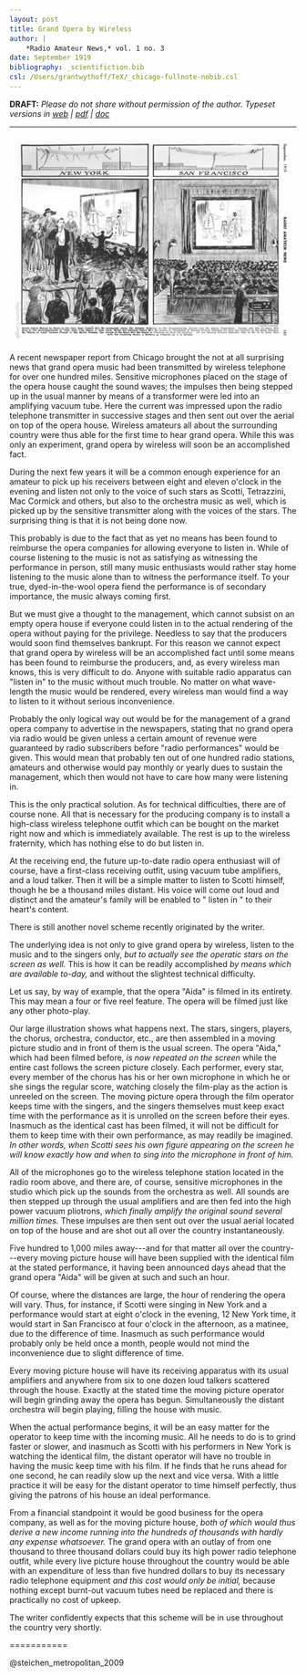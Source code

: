 ```yaml
---
layout: post
title: Grand Opera by Wireless
author: |
    *Radio Amateur News,* vol. 1 no. 3
date: September 1919
bibliography: _scientifiction.bib
csl: /Users/grantwythoff/TeX/_chicago-fullnote-nobib.csl
---
```


**DRAFT:** *Please do not share without permission of the author. Typeset versions in  [web](http://gernsback.wythoff.net/191909_government_radio_control.html) \| [pdf](https://github.com/gwijthoff/perversity_of_things/blob/gh-pages/typeset_drafts/191909_government_radio_control.pdf?raw=true) \| [doc](https://github.com/gwijthoff/perversity_of_things/blob/gh-pages/typeset_drafts/191909_government_radio_control.docx)*

* * * * * * * * 

![](images/opera_by_wireless.jpg)

A recent newspaper report from Chicago brought the not at all surprising news that grand opera music had been transmitted by wireless telephone for over one hundred miles. Sensitive microphones placed on the stage of the opera house caught the sound waves; the impulses then being stepped up in the usual manner by means of a transformer were led into an amplifying vacuum tube. Here the current was impressed upon the radio telephone transmitter in successive stages and then sent out over the aerial on top of the opera house. Wireless amateurs all about the surrounding country were thus able for the first time to hear grand opera. While this was only an experiment, grand opera by wireless will soon be an accomplished fact.

During the next few years it will be a common enough experience for an amateur to pick up his receivers between eight and eleven o'clock in the evening and listen not only to the voice of such stars as Scotti, Tetrazzini, Mac Cormick and others, but also to the orchestra music as well, which is picked up by the sensitive transmitter along with the voices of the stars. The surprising thing is that it is not being done now.

This probably is due to the fact that as yet no means has been found to reimburse the opera companies for allowing everyone to listen in. While of course listening to the music is not as satisfying as witnessing the performance in person, still many music enthusiasts would rather stay home listening to the music alone than to witness the performance itself. To your true, dyed-in-the-wool opera fiend the performance is of secondary importance, the music always coming first.

But we must give a thought to the management, which cannot subsist on an empty opera house if everyone could listen in to the actual rendering of the opera without paying for the privilege. Needless to say that the producers would soon find themselves bankrupt. For this reason we cannot expect that grand opera by wireless will be an accomplished fact until some means has been found to reimburse the producers, and, as every wireless man knows, this is very difficult to do. Anyone with suitable radio apparatus can "listen in" to the music without much trouble. No matter on what wave-length the music would be rendered, every wireless man would find a way to listen to it without serious inconvenience.

Probably the only logical way out would be for the management of a grand opera company to advertise in the newspapers, stating that no grand opera via radio would be given unless a certain amount of revenue were guaranteed by radio subscribers before "radio performances" would be given. This would mean that probably ten out of one hundred radio stations, amateurs and otherwise would pay monthly or yearly dues to sustain the management, which then would not have to care how many were listening in.

This is the only practical solution. As for technical difficulties, there are of course none. All that is necessary for the producing company is to install a high-class wireless telephone outfit which can be bought on the market right now and which is immediately available. The rest is up to the wireless fraternity, which has nothing else to do but listen in.

At the receiving end, the future up-to-date radio opera enthusiast will of course, have a first-class receiving outfit, using vacuum tube amplifiers, and a loud talker. Then it will be a simple matter to listen to Scotti himself, though he be a thousand miles distant. His voice will come out loud and distinct and the amateur's family will be enabled to " listen in " to their heart's content.

There is still another novel scheme recently originated by the writer.

The underlying idea is not only to give grand opera by wireless, listen to the music and to the singers only, *but to actually see the operatic stars on the screen as well.* This is how it can be readily accomplished *by means which are available to-day,* and without the slightest technical difficulty.

Let us say, by way of example, that the opera "Aida" is filmed in its entirety. This may mean a four or five reel feature. The opera will be filmed just like any other photo-play.

Our large illustration shows what happens next. The stars, singers, players, the chorus, orchestra, conductor, etc., are then assembled in a moving picture studio and in front of them is the usual screen. The opera "Aida," which had been filmed before, *is now repeated on the screen* while the entire cast follows the screen picture closely. Each performer, every star, every member of the chorus has his or her own microphone in which he or she sings the regular score, watching closely the film-play as the action is unreeled on the screen. The moving picture opera through the film operator keeps time with the singers, and the singers themselves must keep exact time with the performance as it is unrolled on the screen before their eyes. Inasmuch as the identical cast has been filmed, it will not be difficult for them to keep time with their own performance, as may readily be imagined. *In other words, when Scotti sees his own figure appearing on the screen he will know exactly how and when to sing into the microphone in front of him.*

All of the microphones go to the wireless telephone station located in the radio room above, and there are, of course, sensitive microphones in the studio which pick up the sounds from the orchestra as well. All sounds are then stepped up through the usual amplifiers and are then fed into the high power vacuum pliotrons, *which finally amplify the original sound several million times.* These impulses are then sent out over the usual aerial located on top of the house and are shot out all over the country instantaneously.

Five hundred to 1,000 miles away---and for that matter all over the country---every moving picture house will have been supplied with the identical film at the stated performance, it having been announced days ahead that the grand opera "Aida" will be given at such and such an hour.

Of course, where the distances are large, the hour of rendering the opera will vary. Thus, for instance, if Scotti were singing in New York and a performance would start at eight o'clock in the evening, 12 New York time, it would start in San Francisco at four o'clock in the afternoon, as a matinee, due to the difference of time. Inasmuch as such performance would probably only be held once a month, people would not mind the inconvenience due to slight difference of time.

Every moving picture house will have its receiving apparatus with its usual amplifiers and anywhere from six to one dozen loud talkers scattered through the house. Exactly at the stated time the moving picture operator will begin grinding away the opera has begun. Simultaneously the distant orchestra will begin playing, filling the house with music.

When the actual performance begins, it will be an easy matter for the operator to keep time with the incoming music. All he needs to do is to grind faster or slower, and inasmuch as Scotti with his performers in New York is watching the identical film, the distant operator will have no trouble in having the music keep time with his film. If he finds that he runs ahead for one second, he can readily slow up the next and vice versa. With a little practice it will be easy for the distant operator to time himself perfectly, thus giving the patrons of his house an ideal performance.

From a financial standpoint it would be good business for the opera company, as well as for the moving picture house, *both of which would thus derive a new income running into the hundreds of thousands with hardly any expense whatsoever.* The grand opera with an outlay of from one thousand to three thousand dollars could buy its high power radio telephone outfit, while every live picture house throughout the country would be able with an expenditure of less than five hundred dollars to buy its necessary radio telephone equipment *and this cost would only be initial,* because nothing except burnt-out vacuum tubes need be replaced and there is practically no cost of upkeep.

The writer confidently expects that this scheme will be in use throughout the country very shortly. 

===========

@steichen_metropolitan_2009